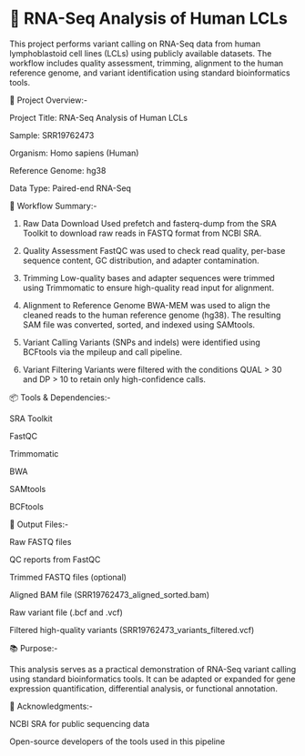 # 🧬 RNA-Seq Analysis of Human LCLs
This project performs variant calling on RNA-Seq data from human lymphoblastoid cell lines (LCLs) using publicly available datasets. The workflow includes quality assessment, trimming, alignment to the human reference genome, and variant identification using standard bioinformatics tools.

📁 Project Overview:-

Project Title: RNA-Seq Analysis of Human LCLs

Sample: SRR19762473

Organism: Homo sapiens (Human)

Reference Genome: hg38

Data Type: Paired-end RNA-Seq

🔄 Workflow Summary:-

1. Raw Data Download
Used prefetch and fasterq-dump from the SRA Toolkit to download raw reads in FASTQ format from NCBI SRA.

2. Quality Assessment
FastQC was used to check read quality, per-base sequence content, GC distribution, and adapter contamination.

3. Trimming
Low-quality bases and adapter sequences were trimmed using Trimmomatic to ensure high-quality read input for alignment.

4. Alignment to Reference Genome
BWA-MEM was used to align the cleaned reads to the human reference genome (hg38). The resulting SAM file was converted, sorted, and indexed using SAMtools.

5. Variant Calling
Variants (SNPs and indels) were identified using BCFtools via the mpileup and call pipeline.

6. Variant Filtering
Variants were filtered with the conditions QUAL > 30 and DP > 10 to retain only high-confidence calls.

📦 Tools & Dependencies:-

SRA Toolkit

FastQC

Trimmomatic

BWA

SAMtools

BCFtools

📌 Output Files:-

Raw FASTQ files

QC reports from FastQC

Trimmed FASTQ files (optional)

Aligned BAM file (SRR19762473_aligned_sorted.bam)

Raw variant file (.bcf and .vcf)

Filtered high-quality variants (SRR19762473_variants_filtered.vcf)

📚 Purpose:-

This analysis serves as a practical demonstration of RNA-Seq variant calling using standard bioinformatics tools. It can be adapted or expanded for gene expression quantification, differential analysis, or functional annotation.

🔗 Acknowledgments:-

NCBI SRA for public sequencing data

Open-source developers of the tools used in this pipeline
